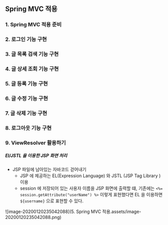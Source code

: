 ## Spring MVC 적용





### 1. Spring MVC 적용 준비



### 2. 로그인 기능 구현



### 3. 글 목록 검색 기능 구현



### 4. 글 상세 조회 기능 구현



### 5. 글 등록 기능 구현





### 6. 글 수정 기능 구현



### 7. 글 삭제 기능 구현

### 8. 로그아웃 기능 구현

### 9. ViewResolver 활용하기





##### El/JSTL 을 이용한 JSP 화면 처리

- JSP 파일에 남아있는 자바코드 걷어내기
  - JSP 에 제공하는 EL(Expression Language) 와 JSTL (JSP Tag Library )이용
  - session 에 저장되어 있는 사용자 이름을 JSP 화면에 출력할 떄, 기존에는 `<%= session.getAttribute("userName") %>` 이렇게 표현했다면 EL 을 이용하면 `${username}` 으로 표현할 수 있다.

![image-20200120235042088](5. Spring MVC 적용.assets/image-20200120235042088.png)

